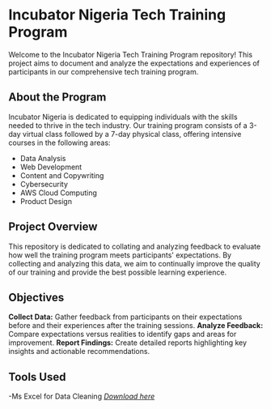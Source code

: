 # Incubator Nigeria Tech Training Program
Welcome to the Incubator Nigeria Tech Training Program repository! This project aims to document and analyze the expectations and experiences of participants in our comprehensive tech training program.

## About the Program
Incubator Nigeria is dedicated to equipping individuals with the skills needed to thrive in the tech industry. Our training program consists of a 3-day virtual class followed by a 7-day physical class, offering intensive courses in the following areas:
- Data Analysis
- Web Development
- Content and Copywriting
- Cybersecurity
- AWS Cloud Computing
- Product Design  

## Project Overview
This repository is dedicated to collating and analyzing feedback to evaluate how well the training program meets participants' expectations. By collecting and analyzing this data, we aim to continually improve the quality of our training and provide the best possible learning experience.

## Objectives
**Collect Data:** Gather feedback from participants on their expectations before and their experiences after the training sessions.
**Analyze Feedback:** Compare expectations versus realities to identify gaps and areas for improvement.
**Report Findings:** Create detailed reports highlighting key insights and actionable recommendations.

## Tools Used

-Ms Excel for Data Cleaning [_Download here_](https://microsoft.com)
